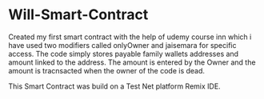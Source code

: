 # Will-Smart-Contract

Created my first smart contract with the help of udemy course inn which i have used two modifiers called onlyOwner and jaisemara for specific access. The code simply stores payable family wallets addresses and amount linked to the address. The amount is entered by the Owner and the amount is tracnsacted when the owner of the code is dead.

This Smart Contract was build on a Test Net platform Remix IDE.

